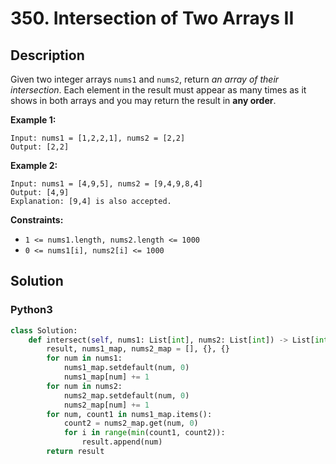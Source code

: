 # 350. Intersection of Two Arrays II

## Description
Given two integer arrays `nums1` and `nums2`, return *an array of their intersection*. Each element in the result must appear as many times as it shows in both arrays and you may return the result in **any order**.

**Example 1:**
```
Input: nums1 = [1,2,2,1], nums2 = [2,2]
Output: [2,2]
```

**Example 2:**
```
Input: nums1 = [4,9,5], nums2 = [9,4,9,8,4]
Output: [4,9]
Explanation: [9,4] is also accepted.
```

**Constraints:**
+ `1 <= nums1.length, nums2.length <= 1000`
+ `0 <= nums1[i], nums2[i] <= 1000`

## Solution

### Python3
```python
class Solution:
    def intersect(self, nums1: List[int], nums2: List[int]) -> List[int]:
        result, nums1_map, nums2_map = [], {}, {}
        for num in nums1:
            nums1_map.setdefault(num, 0)
            nums1_map[num] += 1
        for num in nums2:
            nums2_map.setdefault(num, 0)
            nums2_map[num] += 1
        for num, count1 in nums1_map.items():
            count2 = nums2_map.get(num, 0)
            for i in range(min(count1, count2)):
                result.append(num)
        return result
```
